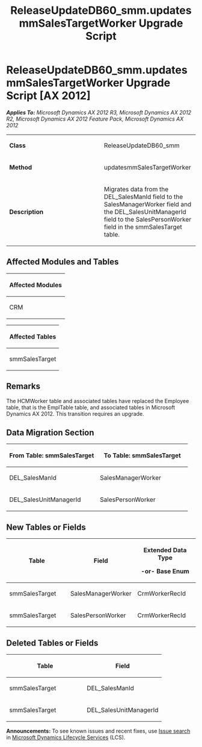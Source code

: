 ﻿---
title: ReleaseUpdateDB60_smm.updatesmmSalesTargetWorker Upgrade Script
TOCTitle: ReleaseUpdateDB60_smm.updatesmmSalesTargetWorker Upgrade Script
ms:assetid: 4c0ae940-7310-540f-5021-4e31502abdaf
ms:mtpsurl: https://msdn.microsoft.com/en-us/library/JJ685401(v=AX.60)
ms:contentKeyID: 49708082
ms.date: 05/18/2015
mtps_version: v=AX.60
---

# ReleaseUpdateDB60\_smm.updatesmmSalesTargetWorker Upgrade Script [AX 2012]


_**Applies To:** Microsoft Dynamics AX 2012 R3, Microsoft Dynamics AX 2012 R2, Microsoft Dynamics AX 2012 Feature Pack, Microsoft Dynamics AX 2012_

<table>
<colgroup>
<col style="width: 50%" />
<col style="width: 50%" />
</colgroup>
<tbody>
<tr class="odd">
<td><p><strong>Class</strong></p></td>
<td><p>ReleaseUpdateDB60_smm</p></td>
</tr>
<tr class="even">
<td><p><strong>Method</strong></p></td>
<td><p>updatesmmSalesTargetWorker</p></td>
</tr>
<tr class="odd">
<td><p><strong>Description</strong></p></td>
<td><p>Migrates data from the DEL_SalesManId field to the SalesManagerWorker field and the DEL_SalesUnitManagerId field to the SalesPersonWorker field in the smmSalesTarget table.</p></td>
</tr>
</tbody>
</table>


## Affected Modules and Tables

<table>
<colgroup>
<col style="width: 100%" />
</colgroup>
<thead>
<tr class="header">
<th><p>Affected Modules</p></th>
</tr>
</thead>
<tbody>
<tr class="odd">
<td><p>CRM</p></td>
</tr>
</tbody>
</table>


<table>
<colgroup>
<col style="width: 100%" />
</colgroup>
<thead>
<tr class="header">
<th><p>Affected Tables</p></th>
</tr>
</thead>
<tbody>
<tr class="odd">
<td><p>smmSalesTarget</p></td>
</tr>
</tbody>
</table>


## Remarks

The HCMWorker table and associated tables have replaced the Employee table, that is the EmplTable table, and associated tables in Microsoft Dynamics AX 2012. This transition requires an upgrade.

## Data Migration Section

<table>
<colgroup>
<col style="width: 50%" />
<col style="width: 50%" />
</colgroup>
<thead>
<tr class="header">
<th><p>From Table: smmSalesTarget</p></th>
<th><p>To Table: smmSalesTarget</p></th>
</tr>
</thead>
<tbody>
<tr class="odd">
<td><p>DEL_SalesManId</p></td>
<td><p>SalesManagerWorker</p></td>
</tr>
<tr class="even">
<td><p>DEL_SalesUnitManagerId</p></td>
<td><p>SalesPersonWorker</p></td>
</tr>
</tbody>
</table>


## New Tables or Fields

<table>
<colgroup>
<col style="width: 33%" />
<col style="width: 33%" />
<col style="width: 33%" />
</colgroup>
<thead>
<tr class="header">
<th><p>Table</p></th>
<th><p>Field</p></th>
<th><p>Extended Data Type</p>
<p>-or- Base Enum</p></th>
</tr>
</thead>
<tbody>
<tr class="odd">
<td><p>smmSalesTarget</p></td>
<td><p>SalesManagerWorker</p></td>
<td><p>CrmWorkerRecId</p></td>
</tr>
<tr class="even">
<td><p>smmSalesTarget</p></td>
<td><p>SalesPersonWorker</p></td>
<td><p>CrmWorkerRecId</p></td>
</tr>
</tbody>
</table>


## Deleted Tables or Fields

<table>
<colgroup>
<col style="width: 50%" />
<col style="width: 50%" />
</colgroup>
<thead>
<tr class="header">
<th><p>Table</p></th>
<th><p>Field</p></th>
</tr>
</thead>
<tbody>
<tr class="odd">
<td><p>smmSalesTarget</p></td>
<td><p>DEL_SalesManId</p></td>
</tr>
<tr class="even">
<td><p>smmSalesTarget</p></td>
<td><p>DEL_SalesUnitManagerId</p></td>
</tr>
</tbody>
</table>

  
**Announcements:** To see known issues and recent fixes, use [Issue search](http://go.microsoft.com/fwlink/?linkid=389258) in [Microsoft Dynamics Lifecycle Services](http://go.microsoft.com/fwlink/?linkid=306505) (LCS).

